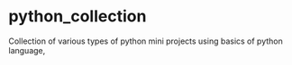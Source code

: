 # python_collection
Collection of various types of python mini projects using basics of python language,
